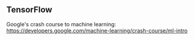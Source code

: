 ## TensorFlow

Google's crash course to machine learning: https://developers.google.com/machine-learning/crash-course/ml-intro 
